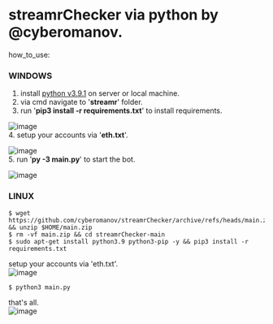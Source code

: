 # streamrChecker via python by @cyberomanov.

how_to_use:  
  
### WINDOWS
  
1. install [python v3.9.1](https://www.python.org/downloads/) on server or local machine.
2. via cmd navigate to '**streamr**' folder.
3. run '**pip3 install -r requirements.txt**' to install requirements.  

![image](https://user-images.githubusercontent.com/41644451/134015582-e53472ca-1da0-45f7-9ad1-eadf9d2bbec3.png)  
4. setup your accounts via '**eth.txt**'.  

![image](https://user-images.githubusercontent.com/41644451/134015744-fa70d06b-c09b-48b5-bcc9-af7ab0a8e10f.png)  
5. run '**py -3 main.py**' to start the bot.  

![image](https://user-images.githubusercontent.com/41644451/134015825-9667bcec-94e4-4058-bb69-b822d8794242.png)  
  
### LINUX 

    $ wget https://github.com/cyberomanov/streamrChecker/archive/refs/heads/main.zip && unzip $HOME/main.zip
    $ rm -vf main.zip && cd streamrChecker-main
    $ sudo apt-get install python3.9 python3-pip -y && pip3 install -r requirements.txt
  
setup your accounts via 'eth.txt'.  
![image](https://user-images.githubusercontent.com/41644451/134017847-76f26439-8136-4f80-bc54-4980a0392d4a.png)  
  
    $ python3 main.py
    
that's all.  
![image](https://user-images.githubusercontent.com/41644451/134026967-aab25574-93e3-418d-be7f-d08fe418d518.png)



